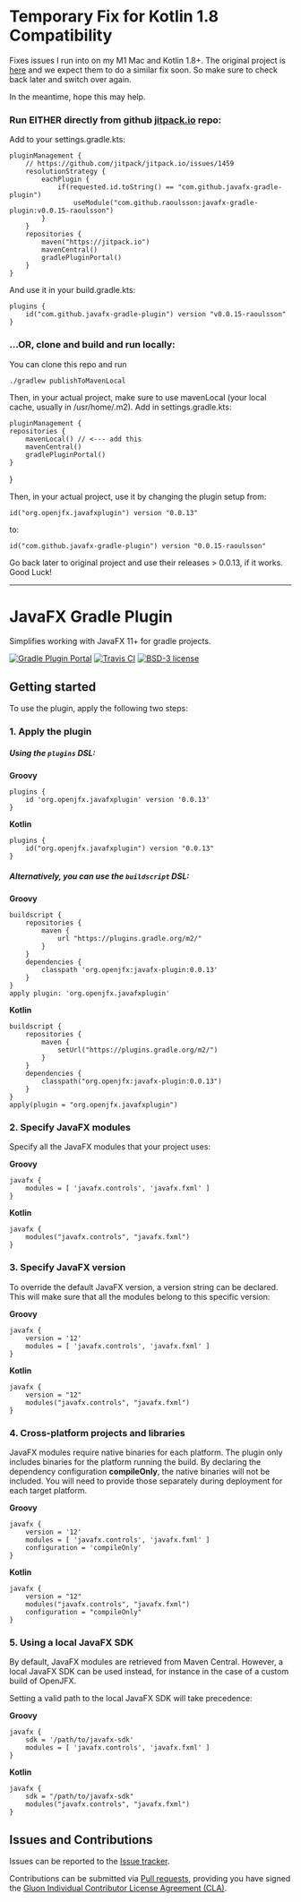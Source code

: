 # Temporary Fix for Kotlin 1.8 Compatibility

Fixes issues I run into on my M1 Mac and Kotlin 1.8+. The original project is [here](https://github.com/openjfx/javafx-gradle-plugin) and we expect them to do a similar fix soon. So make sure to check back later and switch over again.

In the meantime, hope this may help.

### Run EITHER directly from github [jitpack.io](https://jitpack.io/#raoulsson/javafx-gradle-plugin/v0.0.15-raoulsson) repo:


Add to your settings.gradle.kts:

    pluginManagement {
        // https://github.com/jitpack/jitpack.io/issues/1459
        resolutionStrategy {
            eachPlugin {
                if(requested.id.toString() == "com.github.javafx-gradle-plugin")
                    useModule("com.github.raoulsson:javafx-gradle-plugin:v0.0.15-raoulsson")
            }
        }
        repositories {
            maven("https://jitpack.io")
            mavenCentral()
            gradlePluginPortal()
        }
    }

And use it in your build.gradle.kts:

    plugins {
        id("com.github.javafx-gradle-plugin") version "v0.0.15-raoulsson"
    }

### ...OR, clone and build and run locally:

You can clone this repo and run 

    ./gradlew publishToMavenLocal

Then, in your actual project, make sure to use mavenLocal (your local cache, usually in /usr/home/.m2). Add in settings.gradle.kts:

    pluginManagement {
    repositories {
        mavenLocal() // <--- add this
        mavenCentral()
        gradlePluginPortal()
    }
}

Then, in your actual project, use it by changing the plugin setup from:

    id("org.openjfx.javafxplugin") version "0.0.13"

to: 

    id("com.github.javafx-gradle-plugin") version "0.0.15-raoulsson"

Go back later to original project and use their releases > 0.0.13, if it works. Good Luck!

--- 

# JavaFX Gradle Plugin

Simplifies working with JavaFX 11+ for gradle projects.

[![Gradle Plugin Portal](https://img.shields.io/maven-metadata/v/https/plugins.gradle.org/m2/org/openjfx/javafxplugin/org.openjfx.javafxplugin.gradle.plugin/maven-metadata.xml.svg?label=Gradle%20Plugin)](https://plugins.gradle.org/plugin/org.openjfx.javafxplugin)
[![Travis CI](https://api.travis-ci.com/openjfx/javafx-gradle-plugin.svg?branch=master)](https://travis-ci.com/openjfx/javafx-gradle-plugin)
[![BSD-3 license](https://img.shields.io/badge/license-BSD--3-%230778B9.svg)](https://opensource.org/licenses/BSD-3-Clause)

## Getting started

To use the plugin, apply the following two steps:

### 1. Apply the plugin

##### Using the `plugins` DSL:

**Groovy**

    plugins {
        id 'org.openjfx.javafxplugin' version '0.0.13'
    }

**Kotlin**

    plugins {
        id("org.openjfx.javafxplugin") version "0.0.13"
    }

##### Alternatively, you can use the `buildscript` DSL:

**Groovy**

    buildscript {
        repositories {
            maven {
                url "https://plugins.gradle.org/m2/"
            }
        }
        dependencies {
            classpath 'org.openjfx:javafx-plugin:0.0.13'
        }
    }
    apply plugin: 'org.openjfx.javafxplugin'

**Kotlin**

    buildscript {
        repositories {
            maven {
                setUrl("https://plugins.gradle.org/m2/")
            }
        }
        dependencies {
            classpath("org.openjfx:javafx-plugin:0.0.13")
        }
    }
    apply(plugin = "org.openjfx.javafxplugin")


### 2. Specify JavaFX modules

Specify all the JavaFX modules that your project uses:

**Groovy**

    javafx {
        modules = [ 'javafx.controls', 'javafx.fxml' ]
    }

**Kotlin**

    javafx {
        modules("javafx.controls", "javafx.fxml")
    }
    
### 3. Specify JavaFX version

To override the default JavaFX version, a version string can be declared.
This will make sure that all the modules belong to this specific version:

**Groovy**

    javafx {
        version = '12'
        modules = [ 'javafx.controls', 'javafx.fxml' ]
    }

**Kotlin**

    javafx {
        version = "12"
        modules("javafx.controls", "javafx.fxml")
    }

### 4. Cross-platform projects and libraries

JavaFX modules require native binaries for each platform. The plugin only
includes binaries for the platform running the build. By declaring the 
dependency configuration **compileOnly**, the native binaries will not be 
included. You will need to provide those separately during deployment for 
each target platform.

**Groovy**

    javafx {
        version = '12'
        modules = [ 'javafx.controls', 'javafx.fxml' ]
        configuration = 'compileOnly'
    }

**Kotlin**

    javafx {
        version = "12"
        modules("javafx.controls", "javafx.fxml")
        configuration = "compileOnly"
    }

### 5. Using a local JavaFX SDK

By default, JavaFX modules are retrieved from Maven Central. 
However, a local JavaFX SDK can be used instead, for instance in the case of 
a custom build of OpenJFX.

Setting a valid path to the local JavaFX SDK will take precedence:

**Groovy**

    javafx {
        sdk = '/path/to/javafx-sdk'
        modules = [ 'javafx.controls', 'javafx.fxml' ]
    }

**Kotlin**

    javafx {
        sdk = "/path/to/javafx-sdk"
        modules("javafx.controls", "javafx.fxml")
    }
    
## Issues and Contributions ##

Issues can be reported to the [Issue tracker](https://github.com/openjfx/javafx-gradle-plugin/issues/).

Contributions can be submitted via [Pull requests](https://github.com/openjfx/javafx-gradle-plugin/pulls/), 
providing you have signed the [Gluon Individual Contributor License Agreement (CLA)](https://cla.gluonhq.com/).

